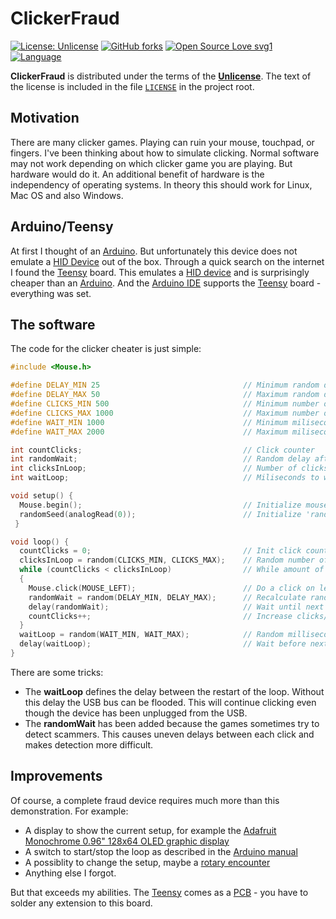 # ClickerFraud

[![License: Unlicense](https://img.shields.io/badge/license-Unlicense-blue.svg)](http://unlicense.org/) [![GitHub forks](https://img.shields.io/github/forks/ThirtySomething/ClickerFraud.svg?style=social&label=Fork&maxAge=2592000)](https://GitHub.com/ThirtySomething/ClickerFraud/network/) [![Open Source Love svg1](https://badges.frapsoft.com/os/v1/open-source.svg?v=103)](https://github.com/ellerbrock/open-source-badges/) [![Language](https://img.shields.io/badge/language-C++-blue.svg)](https://isocpp.org/)

**ClickerFraud** is distributed under the terms of the [**Unlicense**][Unlicense]. The text of the license is included in the file [<code>LICENSE</code>][license] in the project root.

## Motivation

There are many clicker games. Playing can ruin your mouse, touchpad, or fingers. I've been thinking about how to simulate clicking. Normal software may not work depending on which clicker game you are playing. But hardware would do it. An additional benefit of hardware is the independency of operating systems. In theory this should work for Linux, Mac OS and also Windows.

## Arduino/Teensy

At first I thought of an [Arduino]. But unfortunately this device does not emulate a [HID Device] out of the box. Through a quick search on the internet I found the [Teensy] board. This emulates a [HID device] and is surprisingly cheaper than an [Arduino]. And the [Arduino IDE][AIDE] supports the [Teensy] board - everything was set.

## The software

The code for the clicker cheater is just simple:

```C++
#include <Mouse.h>

#define DELAY_MIN 25                                // Minimum random delay
#define DELAY_MAX 50                                // Maximum random delay
#define CLICKS_MIN 500                              // Minimum number of clicks per loop
#define CLICKS_MAX 1000                             // Maximum number of clicks per loop
#define WAIT_MIN 1000                               // Minimum miliseconds to wait after loop
#define WAIT_MAX 2000                               // Maximum miliseconds to wait after loop

int countClicks;                                    // Click counter
int randomWait;                                     // Random delay after one click
int clicksInLoop;                                   // Number of clicks per loop
int waitLoop;                                       // Miliseconds to wait after loop

void setup() {
  Mouse.begin();                                    // Initialize mouse
  randomSeed(analogRead(0));                        // Initialize 'random device'
 }

void loop() {
  countClicks = 0;                                  // Init click counter
  clicksInLoop = random(CLICKS_MIN, CLICKS_MAX);    // Random number of clicks per loop
  while (countClicks < clicksInLoop)                // While amount of clicks/loop not reached
  {
    Mouse.click(MOUSE_LEFT);                        // Do a click on left mouse button
    randomWait = random(DELAY_MIN, DELAY_MAX);      // Recalculate random delay after one click
    delay(randomWait);                              // Wait until next action
    countClicks++;                                  // Increase clicks/loop counter
  }
  waitLoop = random(WAIT_MIN, WAIT_MAX);            // Random milliseconds to wait
  delay(waitLoop);                                  // Wait before next loop start
}
```

There are some tricks:

- The **waitLoop** defines the delay between the restart of the loop. Without this delay the USB bus can be flooded. This will continue clicking even though the device has been unplugged from the USB.
- The **randomWait** has been added because the games sometimes try to detect scammers. This causes uneven delays between each click and makes detection more difficult.

## Improvements

Of course, a complete fraud device requires much more than this demonstration. For example:

- A display to show the current setup, for example the [Adafruit Monochrome 0.96" 128x64 OLED graphic display][Display]
- A switch to start/stop the loop as described in the [Arduino manual][Switch]
- A possiblity to change the setup, maybe a [rotary encounter][RotaryEncounter]
- Anything else I forgot.

But that exceeds my abilities. The [Teensy] comes as a [PCB] - you have to solder any extension to this board.

[Display]: https://www.adafruit.com/product/326
[AIDE]: Software
[Arduino]: https://store.arduino.cc/arduino-uno-rev3
[HID Device]: https://en.wikipedia.org/wiki/Human_interface_device
[license]: https://github.com/ThirtySomething/YAIP/ClickerFraud/master/LICENSE
[PCB]: https://en.wikipedia.org/wiki/Printed_circuit_board
[RotaryEncounter]: https://playground.arduino.cc/Main/RotaryEncoders
[Switch]: https://www.arduino.cc/en/Tutorial/Button
[Teensy]: https://www.pjrc.com/store/teensy.html
[Unlicense]: http://unlicense.org/
